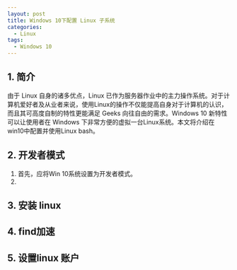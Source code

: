 ```yaml
---
layout: post
title: Windows 10下配置 Linux 子系统
categories: 
  - Linux
tags:
  - Windows 10
---
```


##  1. 简介

 由于 Linux 自身的诸多优点，Linux 已作为服务器作业中的主力操作系统。对于计算机爱好者及从业者来说，使用Linux的操作不仅能提高自身对于计算机的认识，而且其可高度自制的特性更能满足 Geeks 向往自由的需求。Windows 10 新特性可以让使用者在 Windows 下非常方便的虚拟一台Linux系统。本文将介绍在win10中配置并使用Linux bash。 <!-- more -->
##  2. 开发者模式
1. 首先，应将Win 10系统设置为开发者模式。
2. 
##  3. 安装 linux

 
##  4. find加速

##  5. 设置linux 账户

